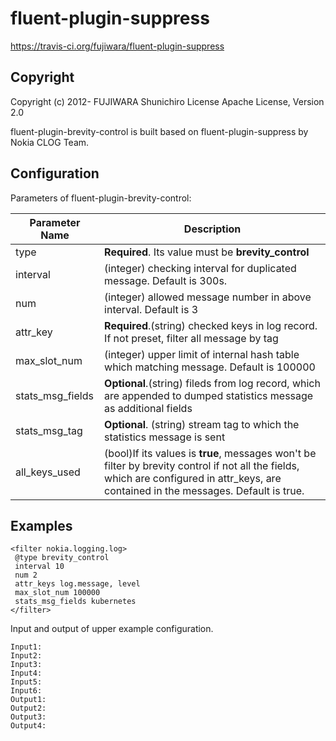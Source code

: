 # fluent-plugin-suppress
https://travis-ci.org/fujiwara/fluent-plugin-suppress

## Copyright

Copyright (c) 2012- FUJIWARA Shunichiro
License   Apache License, Version 2.0

fluent-plugin-brevity-control is built based on fluent-plugin-suppress by Nokia CLOG Team.

## Configuration

Parameters of fluent-plugin-brevity-control:

|Parameter Name|                      Description                                          |
|---|---|
|type|**Required**. Its value must be **brevity_control**|
|interval|(integer) checking interval for duplicated message. Default is 300s.|
|num|(integer) allowed message number in above interval. Default is 3|
|attr_key|**Required**.(string) checked keys in log record. If not preset, filter all message by tag|
|max_slot_num|(integer) upper limit of internal hash table which matching message. Default is 100000|
|stats_msg_fields|**Optional**.(string) fileds from log record, which are appended to dumped statistics message as additional fields|
|stats_msg_tag|**Optional**. (string) stream tag to which the statistics message is sent|
|all_keys_used|(bool)If its values is **true**, messages won't be filter by brevity control if not all the fields, which are configured in attr_keys, are contained in the messages. Default is true.|

## Examples

```
<filter nokia.logging.log>
 @type brevity_control
 interval 10
 num 2
 attr_keys log.message, level
 max_slot_num 100000
 stats_msg_fields kubernetes
</filter>
```
Input and output of upper example configuration.
```
Input1:
Input2:
Input3:
Input4:
Input5:
Input6:
Output1:
Output2:
Output3:
Output4:
```

